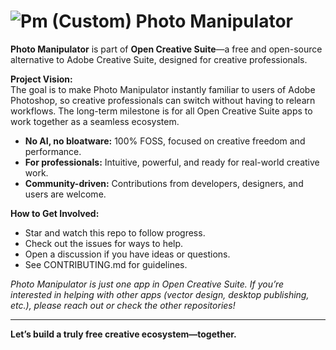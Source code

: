 # ![Pm (Custom)](https://github.com/user-attachments/assets/26e65485-2c02-4449-a75e-7f679a53360e) Photo Manipulator

**Photo Manipulator** is part of **Open Creative Suite**—a free and open-source alternative to Adobe Creative Suite, designed for creative professionals.

**Project Vision:**  
The goal is to make Photo Manipulator instantly familiar to users of Adobe Photoshop, so creative professionals can switch without having to relearn workflows. The long-term milestone is for all Open Creative Suite apps to work together as a seamless ecosystem.

- **No AI, no bloatware:** 100% FOSS, focused on creative freedom and performance.
- **For professionals:** Intuitive, powerful, and ready for real-world creative work.
- **Community-driven:** Contributions from developers, designers, and users are welcome.

**How to Get Involved:**
- Star and watch this repo to follow progress.
- Check out the issues for ways to help.
- Open a discussion if you have ideas or questions.
- See CONTRIBUTING.md for guidelines.

*Photo Manipulator is just one app in Open Creative Suite. If you’re interested in helping with other apps (vector design, desktop publishing, etc.), please reach out or check the other repositories!*

---

**Let’s build a truly free creative ecosystem—together.**
